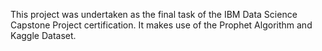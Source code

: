 This project was undertaken as the final task of the IBM Data Science Capstone Project certification. It makes use of the Prophet Algorithm and Kaggle Dataset.
